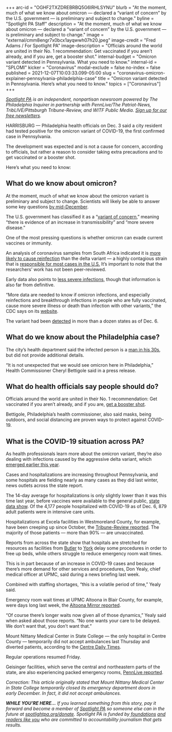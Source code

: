 +++
arc-id = "OGHF2TXZDREBRBQ5G6IRHLSYNU"
blurb = "At the moment, much of what we know about omicron — declared a “variant of concern” by the U.S. government — is preliminary and subject to change."
byline = "Spotlight PA Staff"
description = "At the moment, much of what we know about omicron — declared a “variant of concern” by the U.S. government — is preliminary and subject to change."
image = "external/cmm8engr7x0bcx1ayqwwh07h20.jpeg"
image-credit = "Fred Adams / For Spotlight PA"
image-description = "Officials around the world are united in their No. 1 recommendation: Get vaccinated if you aren’t already, and if you are, get a booster shot."
internal-budget = "Omicron variant detected in Pennsylvania. What you need to know."
internal-id = "SPLOMI"
kicker = "Coronavirus"
modal-exclude = false
no-index = false
published = 2021-12-07T10:03:33.099-05:00
slug = "coronavirus-omicron-explainer-pennsylvania-philadelphia-case"
title = "Omicron variant detected in Pennsylvania. Here’s what you need to know."
topics = ["Coronavirus"]
+++

<a href="https://www.spotlightpa.org/"><i>Spotlight PA</i></a><i> is an independent, nonpartisan newsroom powered by The Philadelphia Inquirer in partnership with PennLive/The Patriot-News, TribLIVE/Pittsburgh Tribune-Review, and WITF Public Media. </i><a href="https://www.spotlightpa.org/newsletters"><i>Sign up for our free newsletters</i></a><i>.</i>

HARRISBURG — Philadelphia health officials on Dec. 3 said a city resident had tested positive for the omicron variant of COVID-19, the first confirmed case in Pennsylvania.

The development was expected and is not a cause for concern, according to officials, but rather a reason to consider taking extra precautions and to get vaccinated or a booster shot.

Here’s what you need to know:

<script src="https://www.spotlightpa.org/embed.js" async></script><div data-spl-embed-version="1" data-spl-src="https://www.spotlightpa.org/embeds/newsletter/"></div>

## What do we know about omicron?

At the moment, much of what we know about the omicron variant is preliminary and subject to change. Scientists will likely be able to answer some key questions <a href="https://www.cnn.com/2021/11/29/health/us-coronavirus-monday/index.html">by mid-December</a>.

The U.S. government has classified it as a “<a href="https://www.cdc.gov/coronavirus/2019-ncov/variants/variant-classifications.html?CDC_AA_refVal=https%3A%2F%2Fwww.cdc.gov%2Fcoronavirus%2F2019-ncov%2Fvariants%2Fvariant-info.html#anchor_1632154493691">variant of concern</a>,” meaning “there is evidence of an increase in transmissibility” and “more severe disease.”

One of the most pressing questions is whether omicron can evade current vaccines or immunity.

An analysis of coronavirus samples from South Africa indicated it is <a href="https://www.washingtonpost.com/world/2021/12/03/omicron-covid-variant-delta-reinfection/">more likely to cause reinfection</a> than the delta variant — a highly contagious strain that is <a href="https://covid.cdc.gov/covid-data-tracker/#variant-proportions">responsible for most cases in the U.S.</a> It’s important to note that the researchers’ work has not been peer-reviewed.

Early data also points to <a href="https://www.statnews.com/2021/12/04/omicron-covid19-south-africa-data/">less severe infections</a>, though that information is also far from definitive.

“More data are needed to know if omicron infections, and especially reinfections and breakthrough infections in people who are fully vaccinated, cause more severe illness or death than infection with other variants,” the CDC says on its <a href="https://www.cdc.gov/coronavirus/2019-ncov/variants/omicron-variant.html">website</a>.

The variant had been <a href="https://www.cdc.gov/coronavirus/2019-ncov/variants/omicron-variant.html">detected</a> in more than a dozen states as of Dec. 6.

## What do we know about the Philadelphia case?

The city’s health department said the infected person is a <a href="https://www.phila.gov/2021-12-03-first-case-of-covid-19-omicron-variant-identified-in-philadelphia-resident/">man in his 30s</a>, but did not provide additional details.

“It is not unexpected that we would see omicron here in Philadelphia,” Health Commissioner Cheryl Bettigole said in a press release.

## What do health officials say people should do?

Officials around the world are united in their No. 1 recommendation: Get vaccinated if you aren’t already, and if you are, <a href="https://www.spotlightpa.org/news/2021/10/pa-where-to-get-covid-booster-shot/">get a booster shot</a>.

Bettigole, Philadelphia’s health commissioner, also said masks, being outdoors, and social distancing are proven ways to protect against COVID-19.

## What is the COVID-19 situation across PA?

As health professionals learn more about the omicron variant, they’re also dealing with infections caused by the aggressive delta variant, which <a href="https://www.spotlightpa.org/news/2021/08/pennsylvania-covid-delta-variant-masks-booster-shots-explainer/">emerged earlier this year</a>.

Cases and hospitalizations are increasing throughout Pennsylvania, and some hospitals are fielding nearly as many cases as they did last winter, news outlets across the state report.

The 14-day average for hospitalizations is only slightly lower than it was this time last year, before vaccines were available to the general public, <a href="https://www.health.pa.gov/topics/disease/coronavirus/Pages/Cases.aspx">state data show</a>. Of the 4,177 people hospitalized with COVID-19 as of Dec. 6, 879 adult patients were in intensive care units.

Hospitalizations at Excela facilities in Westmoreland County, for example, have been creeping up since October, the <a href="https://triblive.com/local/westmoreland/excela-chief-doctor-westmoreland-could-be-on-edge-of-another-covid-surge/">Tribune-Review reported</a>. The majority of those patients — more than 90% — are unvaccinated.

<script src="https://www.spotlightpa.org/embed.js" async></script><div data-spl-embed-version="1" data-spl-src="https://www.spotlightpa.org/embeds/donate/"></div>

Reports from across the state show that hospitals are stretched for resources as facilities from <a href="https://www.post-gazette.com/news/health/2021/12/06/winter-COVID-19-surge-Pittsburgh-region-UPMC-Hospitals/stories/202112060036">Butler</a> to <a href="https://www.pennlive.com/coronavirus/2021/12/ers-packed-patients-waiting-as-covid-19-fills-pa-hospitals.html">York</a> delay some procedures in order to free up beds, while others struggle to reduce emergency room wait times.

This is in part because of an increase in COVID-19 cases and because there’s more demand for other services and procedures, Don Yealy, chief medical officer at UPMC, said during a news briefing last week.

Combined with staffing shortages, “this is a volatile period of time,” Yealy said.

Emergency room wait times at UPMC Altoona in Blair County, for example, were days long last week, the <a href="https://www.altoonamirror.com/news/local-news/2021/12/upmc-er-still-facing-shortage/">Altoona Mirror reported</a>.

“Of course there’s longer waits now given all of those dynamics,” Yealy said when asked about those reports. “No one wants your care to be delayed. We don’t want that, you don’t want that.”

Mount Nittany Medical Center in State College — the only hospital in Centre County — temporarily did not accept ambulances<b> </b>last Thursday and diverted patients, according to the <a href="https://www.centredaily.com/news/business/health-care/article256301692.html">Centre Daily Times</a>. 

Regular operations resumed Friday.

Geisinger facilities, which serve the central and northeastern parts of the state, are also experiencing packed emergency rooms, <a href="https://www.pennlive.com/coronavirus/2021/12/ers-packed-patients-waiting-as-covid-19-fills-pa-hospitals.html">PennLive reported</a>.

<i>Correction: This article originally stated that Mount Nittany Medical Center in State College temporarily closed its emergency department doors in early December. In fact, it did not accept ambulances.</i>

<i><b>WHILE YOU’RE HERE...</b></i><i> If you learned something from this story, pay it forward and become a member of </i><a href="https://www.spotlightpa.org/"><i>Spotlight PA</i></a><i> so someone else can in the future at </i><a href="http://spotlightpa.org/donate"><i>spotlightpa.org/donate</i></a><i>. Spotlight PA is funded by</i><a href="https://www.spotlightpa.org/support"><i> foundations</i></a><i> </i><a href="https://www.spotlightpa.org/support"><i>and readers like you</i></a><i> who are committed to accountability journalism that gets results.</i>
